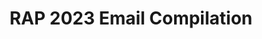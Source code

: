 ---
title: RAP 2023 Email Compilation
redirect_to: https://docs.google.com/spreadsheets/d/1Fi7A8yXx_doMpDFz5tE0FmZXx0c29BoL-tXZx3pSZcQ/edit#gid=0
redirect_from: 
  - /RAP23EmailCompilation
  - /rap23emailcompilation
---